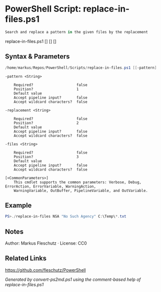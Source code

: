 # PowerShell Script: replace-in-files.ps1
```powershell
Search and replace a pattern in the given files by the replacement
```

replace-in-files.ps1 [<pattern>] [<replacement>] [<files>]

## Syntax & Parameters
```powershell
/home/markus/Repos/PowerShell/Scripts/replace-in-files.ps1 [[-pattern] <String>] [[-replacement] <String>] [[-files] <String>] [<CommonParameters>]
```

```
-pattern <String>
    
    Required?                    false
    Position?                    1
    Default value                
    Accept pipeline input?       false
    Accept wildcard characters?  false
```

```
-replacement <String>
    
    Required?                    false
    Position?                    2
    Default value                
    Accept pipeline input?       false
    Accept wildcard characters?  false
```

```
-files <String>
    
    Required?                    false
    Position?                    3
    Default value                
    Accept pipeline input?       false
    Accept wildcard characters?  false
```

```
[<CommonParameters>]
    This cmdlet supports the common parameters: Verbose, Debug, ErrorAction, ErrorVariable, WarningAction, 
    WarningVariable, OutBuffer, PipelineVariable, and OutVariable.
```

## Example
```powershell
PS>./replace-in-files NSA "No Such Agency" C:\Temp\*.txt
```


## Notes
Author: Markus Fleschutz · License: CC0

## Related Links
https://github.com/fleschutz/PowerShell

*Generated by convert-ps2md.ps1 using the comment-based help of replace-in-files.ps1*
